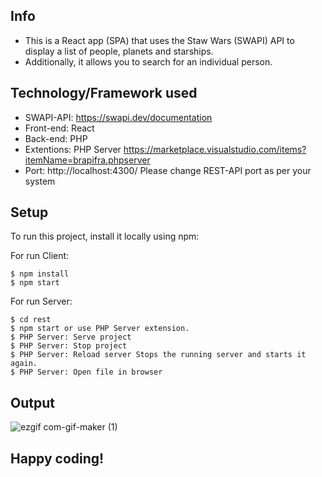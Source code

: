 ## Info

- This is a React app (SPA) that uses the Staw Wars (SWAPI) API to display a list of people, planets and starships.
- Additionally, it allows you to search for an individual person.

## Technology/Framework used

- SWAPI-API: https://swapi.dev/documentation
- Front-end: React
- Back-end: PHP
- Extentions: PHP Server https://marketplace.visualstudio.com/items?itemName=brapifra.phpserver
- Port: http://localhost:4300/ Please change REST-API port as per your system

## Setup
To run this project, install it locally using npm:

For run Client:
```
$ npm install
$ npm start
```

For run Server:
```
$ cd rest
$ npm start or use PHP Server extension.
$ PHP Server: Serve project	
$ PHP Server: Stop project	
$ PHP Server: Reload server	Stops the running server and starts it again.
$ PHP Server: Open file in browser
```

## Output

![ezgif com-gif-maker (1)](https://user-images.githubusercontent.com/29925835/163700480-62ccaa38-91fe-4152-a91a-69986b4c65c0.gif)

## Happy coding!
